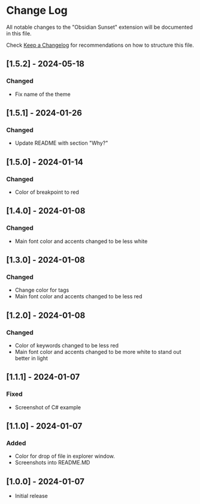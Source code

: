 # Change Log

All notable changes to the "Obsidian Sunset" extension will be documented in this file.

Check [Keep a Changelog](http://keepachangelog.com/) for recommendations on how to structure this file.

## [1.5.2] - 2024-05-18

### Changed

- Fix name of the theme

## [1.5.1] - 2024-01-26

### Changed

- Update README with section "Why?"

## [1.5.0] - 2024-01-14

### Changed

- Color of breakpoint to red

## [1.4.0] - 2024-01-08

### Changed

- Main font color and accents changed to be less white

## [1.3.0] - 2024-01-08

### Changed

- Change color for tags
- Main font color and accents changed to be less red

## [1.2.0] - 2024-01-08

### Changed

- Color of keywords changed to be less red
- Main font color and accents changed to be more white to stand out better in light

## [1.1.1] - 2024-01-07

### Fixed

- Screenshot of C# example

## [1.1.0] - 2024-01-07

### Added

- Color for drop of file in explorer window.
- Screenshots into README.MD

## [1.0.0] - 2024-01-07

- Initial release
